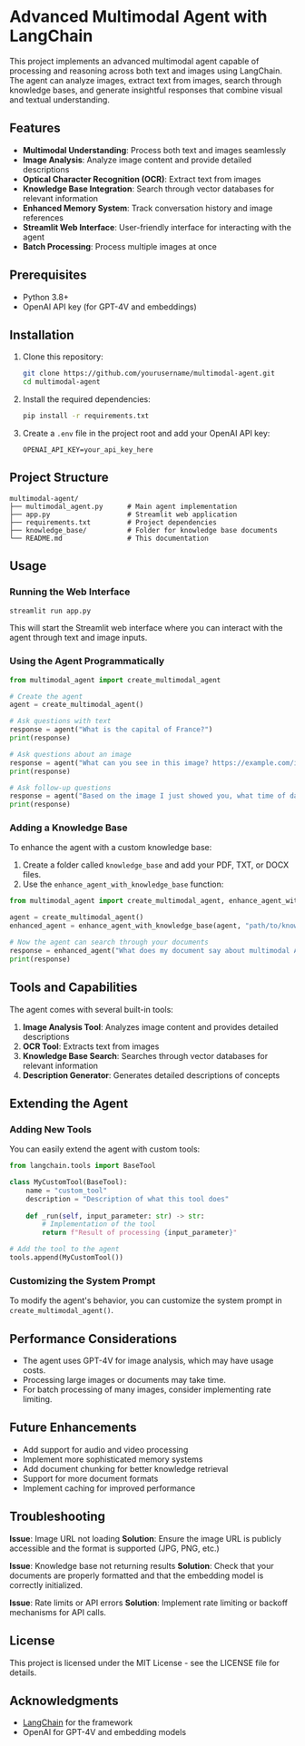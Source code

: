 # Advanced Multimodal Agent with LangChain

This project implements an advanced multimodal agent capable of processing and reasoning across both text and images using LangChain. The agent can analyze images, extract text from images, search through knowledge bases, and generate insightful responses that combine visual and textual understanding.

## Features

- **Multimodal Understanding**: Process both text and images seamlessly
- **Image Analysis**: Analyze image content and provide detailed descriptions
- **Optical Character Recognition (OCR)**: Extract text from images
- **Knowledge Base Integration**: Search through vector databases for relevant information
- **Enhanced Memory System**: Track conversation history and image references
- **Streamlit Web Interface**: User-friendly interface for interacting with the agent
- **Batch Processing**: Process multiple images at once

## Prerequisites

- Python 3.8+
- OpenAI API key (for GPT-4V and embeddings)

## Installation

1. Clone this repository:
   ```bash
   git clone https://github.com/yourusername/multimodal-agent.git
   cd multimodal-agent
   ```

2. Install the required dependencies:
   ```bash
   pip install -r requirements.txt
   ```

3. Create a `.env` file in the project root and add your OpenAI API key:
   ```
   OPENAI_API_KEY=your_api_key_here
   ```

## Project Structure

```
multimodal-agent/
├── multimodal_agent.py      # Main agent implementation
├── app.py                   # Streamlit web application
├── requirements.txt         # Project dependencies
├── knowledge_base/          # Folder for knowledge base documents
└── README.md                # This documentation
```

## Usage

### Running the Web Interface

```bash
streamlit run app.py
```

This will start the Streamlit web interface where you can interact with the agent through text and image inputs.

### Using the Agent Programmatically

```python
from multimodal_agent import create_multimodal_agent

# Create the agent
agent = create_multimodal_agent()

# Ask questions with text
response = agent("What is the capital of France?")
print(response)

# Ask questions about an image
response = agent("What can you see in this image? https://example.com/image.jpg")
print(response)

# Ask follow-up questions
response = agent("Based on the image I just showed you, what time of day is it?")
print(response)
```

### Adding a Knowledge Base

To enhance the agent with a custom knowledge base:

1. Create a folder called `knowledge_base` and add your PDF, TXT, or DOCX files.
2. Use the `enhance_agent_with_knowledge_base` function:

```python
from multimodal_agent import create_multimodal_agent, enhance_agent_with_knowledge_base

agent = create_multimodal_agent()
enhanced_agent = enhance_agent_with_knowledge_base(agent, "path/to/knowledge_base")

# Now the agent can search through your documents
response = enhanced_agent("What does my document say about multimodal AI?")
print(response)
```

## Tools and Capabilities

The agent comes with several built-in tools:

1. **Image Analysis Tool**: Analyzes image content and provides detailed descriptions
2. **OCR Tool**: Extracts text from images
3. **Knowledge Base Search**: Searches through vector databases for relevant information
4. **Description Generator**: Generates detailed descriptions of concepts

## Extending the Agent

### Adding New Tools

You can easily extend the agent with custom tools:

```python
from langchain.tools import BaseTool

class MyCustomTool(BaseTool):
    name = "custom_tool"
    description = "Description of what this tool does"
    
    def _run(self, input_parameter: str) -> str:
        # Implementation of the tool
        return f"Result of processing {input_parameter}"

# Add the tool to the agent
tools.append(MyCustomTool())
```

### Customizing the System Prompt

To modify the agent's behavior, you can customize the system prompt in `create_multimodal_agent()`.

## Performance Considerations

- The agent uses GPT-4V for image analysis, which may have usage costs.
- Processing large images or documents may take time.
- For batch processing of many images, consider implementing rate limiting.

## Future Enhancements

- Add support for audio and video processing
- Implement more sophisticated memory systems
- Add document chunking for better knowledge retrieval
- Support for more document formats
- Implement caching for improved performance

## Troubleshooting

**Issue**: Image URL not loading
**Solution**: Ensure the image URL is publicly accessible and the format is supported (JPG, PNG, etc.)

**Issue**: Knowledge base not returning results
**Solution**: Check that your documents are properly formatted and that the embedding model is correctly initialized.

**Issue**: Rate limits or API errors
**Solution**: Implement rate limiting or backoff mechanisms for API calls.

## License

This project is licensed under the MIT License - see the LICENSE file for details.

## Acknowledgments

- [LangChain](https://github.com/langchain-ai/langchain) for the framework
- OpenAI for GPT-4V and embedding models
